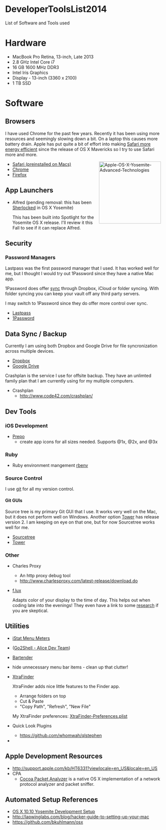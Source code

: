 DeveloperToolsList2014
======================

List of Software and Tools used

# Hardware
  * MacBook Pro Retina, 13-inch, Late 2013
  * 2.8 GHz Intel Core i7
  * 16 GB 1600 MHz DDR3
  * Intel Iris Graphics
  * Display - 13-inch (3360 x 2100)
  * 1 TB SSD 


# Software

## Browsers

I have used Chrome for the past few years. Recently it has been using more resources and seemingly slowing down a bit. On a laptop this causes more battery drain. Apple has put quite a bit of effort into making [Safari more energy efficient](https://www.apple.com/osx/advanced-technologies/) since the release of OS X Mavericks so I try to use Safari more and more.

<img 
  src="https://www.evernote.com/shard/s6/sh/8bbb35a6-8c91-418b-bf2a-b59be0f15568/c1180753c047a3f6ac3aea29c286e530/deep/0/Apple---OS-X-Yosemite---Advanced-Technologies.png" 
  alt="Apple-OS-X-Yosemite-Advanced-Technologies"
  style="width:200px;float:right;">

* [Safari (preinstalled on Macs)](https://www.apple.com/safari/)
* [Chrome](https://www.google.com/chrome/browser/)
* [Firefox](https://www.mozilla.org/en-US/firefox/new/)


## App Launchers
* Alfred (pending removal: this has been [Sherlocked](http://www.urbandictionary.com/define.php?term=sherlocked) in OS X Yosemite)
  
  This has been built into Spotlight for the Yosemite OS X release. I'll review it this Fall to see if it can replace Alfred.

## Security

### Password Managers

Lastpass was the first password manager that I used. It has worked well for me, but I thought I would try out 1Password since they have a native Mac app.

1Password does offer [sync](https://guides.agilebits.com/1password-mac/5/en/topic/sync-preferences) through Dropbox, iCloud or folder syncing. With folder syncing you can keep your vault off any third party servers.

I may switch to 1Password since they do offer more control over sync.

* [Lastpass](https://lastpass.com)
* [1Password](https://agilebits.com/onepassword)


## Data Sync / Backup
  
  Currently I am using both Dropbox and Google Drive for file syncronization across multiple devices.

  * [Dropbox](http://dropbox.com/)
  * [Google Drive](http://www.google.com/drive/)
  
 Crashplan is the service I use for offsite backup. They have an unlimted family plan that I am currently using for  my multiple computers.

  * Crashplan 
    * http://www.code42.com/crashplan/


## Dev Tools

### iOS Development

  * [Prepo](https://itunes.apple.com/us/app/prepo/id476533227?mt=12&uo=4&at=10lqb3)
    * create app icons for all sizes needed. Supports @1x, @2x, and @3x

### Ruby

  * Ruby environment mangement [rbenv](https://github.com/sstephenson/rbenv)

### Source Control
I use [git](http://git-scm.com/) for all my version control.

#### Git GUIs

Source tree is my primary Git GUI that I use. It works very well on the Mac, but it does not perform well on Windows. Another option [Tower](http://www.git-tower.com/) has release version 2. I am keeping on eye on that one, but for now Sourcetree works well for me.

  * [Sourcetree](http://www.sourcetreeapp.com/)
  * [Tower](http://www.git-tower.com/)

### Other


* Charles Proxy
  * An http proxy debug tool
  * http://www.charlesproxy.com/latest-release/download.do
* [f.lux](https://justgetflux.com/)
  
  Adapts color of your display to the time of day. This helps out when coding late into the evenings! They even have a link to some [research](https://justgetflux.com/research.html) if you are skeptical.

## Utilities
* [iStat Menu Meters](http://bjango.com/mac/istatmenus/)
* (<a href="https://itunes.apple.com/us/app/go2shell/id445770608?mt=12&uo=4" target="itunes_store">Go2Shell - Alice Dev Team</a>)
* [Bartender](http://www.macbartender.com/)
 * hide unnecessary menu bar items - clean up that clutter!
* [XtraFinder](http://www.trankynam.com/xtrafinder/)
  
  XtraFinder adds nice little features to the Finder app.
    * Arrange folders on top
    * Cut & Paste
    * "Copy Path", "Refresh", "New File"
  
  My XtraFinder preferences: [XtraFinder-Preferences.plist](config-files/XtraFinder-Preferences.plist)
* Quick Look Plugins
  * https://github.com/whomwah/qlstephen

* 

## Apple Development Resources

* http://support.apple.com/kb/HT6331?viewlocale=en_US&locale=en_US
* CPA
  * [Cocoa Packet Analyzer](http://www.tastycocoabytes.com/cpa/index.php) is a native OS X implementation of a network protocol analyzer and packet sniffer.

## Automated Setup References

* [OS X 10.10 Yosemite Development Setup](http://fredkelly.net/articles/2014/10/19/developing_on_yosemite.html)
* http://lapwinglabs.com/blog/hacker-guide-to-setting-up-your-mac
* https://github.com/bkuhlmann/osx
